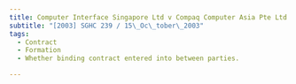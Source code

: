 ```yaml
---
title: Computer Interface Singapore Ltd v Compaq Computer Asia Pte Ltd 
subtitle: "[2003] SGHC 239 / 15\_Oc\_tober\_2003"
tags:
  - Contract
  - Formation
  - Whether binding contract entered into between parties.

---
```


